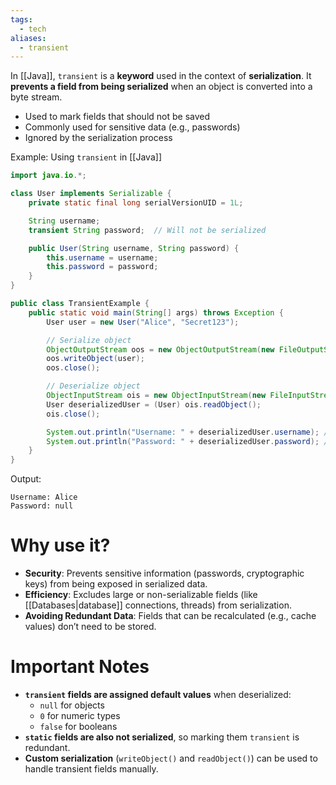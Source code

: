 ```yaml
---
tags:
  - tech
aliases:
  - transient
---
```

In [[Java]], `transient` is a **keyword** used in the context of **serialization**.
It **prevents a field from being serialized** when an object is converted into a byte stream.
- Used to mark fields that should not be saved
- Commonly used for sensitive data (e.g., passwords)
- Ignored by the serialization process

Example: Using `transient` in [[Java]]
```java
import java.io.*;

class User implements Serializable {
    private static final long serialVersionUID = 1L;

    String username;
    transient String password;  // Will not be serialized

    public User(String username, String password) {
        this.username = username;
        this.password = password;
    }
}

public class TransientExample {
    public static void main(String[] args) throws Exception {
        User user = new User("Alice", "Secret123");

        // Serialize object
        ObjectOutputStream oos = new ObjectOutputStream(new FileOutputStream("user.ser"));
        oos.writeObject(user);
        oos.close();

        // Deserialize object
        ObjectInputStream ois = new ObjectInputStream(new FileInputStream("user.ser"));
        User deserializedUser = (User) ois.readObject();
        ois.close();

        System.out.println("Username: " + deserializedUser.username); // Alice
        System.out.println("Password: " + deserializedUser.password); // null (because it's transient)
    }
}
```

Output:
```text
Username: Alice  
Password: null  
```

# Why use it?
- **Security**: Prevents sensitive information (passwords, cryptographic keys) from being exposed in serialized data.
- **Efficiency**: Excludes large or non-serializable fields (like [[Databases|database]] connections, threads) from serialization.
- **Avoiding Redundant Data**: Fields that can be recalculated (e.g., cache values) don’t need to be stored.

# Important Notes
- **`transient` fields are assigned default values** when deserialized:
	- `null` for objects
	- `0` for numeric types
	- `false` for booleans
- **`static` fields are also not serialized**, so marking them `transient` is redundant.
- **Custom serialization** (`writeObject()` and `readObject()`) can be used to handle transient fields manually.

